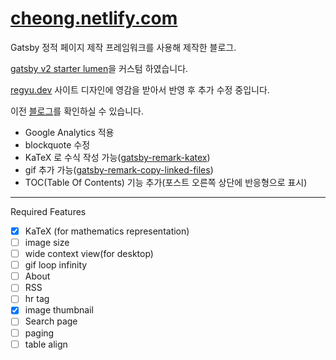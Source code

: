 # [cheong.netlify.com](https://cheong.netlify.com/)

Gatsby 정적 페이지 제작 프레임워크를 사용해 제작한 블로그.

[gatsby v2 starter lumen](https://github.com/GatsbyCentral/gatsby-v2-starter-lumen)을 커스텀 하였습니다.

[regyu.dev](https://www.regyu.dev) 사이트 디자인에 영감을 받아서 반영 후 추가 수정 중입니다.

이전 [블로그](https://younghk.github.io/)를 확인하실 수 있습니다.

- Google Analytics 적용
- blockquote 수정
- KaTeX 로 수식 작성 가능([gatsby-remark-katex](https://www.gatsbyjs.org/packages/gatsby-remark-katex/))
- gif 추가 가능([gatsby-remark-copy-linked-files](https://www.gatsbyjs.org/packages/gatsby-remark-copy-linked-files/?=copy-))
- TOC(Table Of Contents) 기능 추가(포스트 오른쪽 상단에 반응형으로 표시)

---

Required Features  

- [x] KaTeX (for mathematics representation)
- [ ] image size
- [ ] wide context view(for desktop)
- [ ] gif loop infinity
- [ ] About
- [ ] RSS
- [ ] hr tag
- [x] image thumbnail  
- [ ] Search page
- [ ] paging  
- [ ] table align

